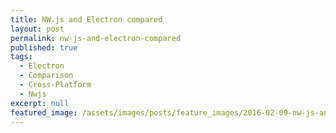 ```yaml
---
title: NW.js and Electron compared
layout: post
permalink: nw-js-and-electron-compared
published: true
tags:
  - Electron
  - Comparison
  - Cross-Platform
  - Nwjs
excerpt: null
featured_image: /assets/images/posts/feature_images/2016-02-09-nw-js-and-electron-compared.jpg
---
```

